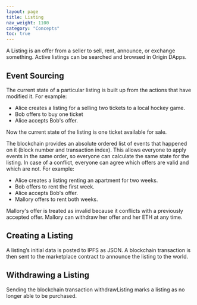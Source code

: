 ```yaml
---
layout: page
title: Listing
nav_weight: 1100
category: "Concepts"
toc: true
---
```


A Listing is an offer from a seller to sell, rent, announce, or exchange something. Active listings can be searched and browsed in Origin DApps.

## Event Sourcing

The current state of a particular listing is built up from the actions that have modified it. For example:

- Alice creates a listing for a selling two tickets to a local hockey game.
- Bob offers to buy one ticket
- Alice accepts Bob's offer.

Now the current state of the listing is one ticket available for sale.

The blockchain provides an absolute ordered list of events that happened on it (block number and transaction index). This allows everyone to apply events in the same order, so everyone can calculate the same state for the listing.  In case of a conflict, everyone can agree which offers are valid and which are not. For example:

- Alice creates a listing renting an apartment for two weeks.
- Bob offers to rent the first week.
- Alice accepts Bob's offer.
- Mallory offers to rent both weeks.

Mallory's offer is treated as invalid because it conflicts with a previously accepted offer. Mallory can withdraw her offer and her ETH at any time.


## Creating a Listing

A listing’s initial data is posted to IPFS as JSON. A blockchain transaction is then sent to the marketplace contract to announce the listing to the world.

## Withdrawing a Listing

Sending the blockchain transaction withdrawListing marks a listing as no longer able to be purchased.
